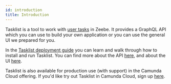 ```yaml
---
id: introduction
title: Introduction
---
```


Tasklist is a tool to work with [user tasks](https://docs.camunda.io/docs/reference/bpmn-processes/user-tasks/user-tasks) in Zeebe. It provides a GraphQL API which you can use to build your own application or you can use the general UI we prepared for you.

In the [Tasklist deployment guide](../deployment/install-and-start) you can learn and walk through how to install and run Tasklist. You can find more about the API [here](../userguide/api/overview), and about the UI [here](../userguide/user-interface/overview).

Tasklist is also available for production use (with support) in the Camunda Cloud offering. If you'd like try out Tasklist in Camunda Cloud, sign up [here](https://accounts.cloud.camunda.io/signup).
